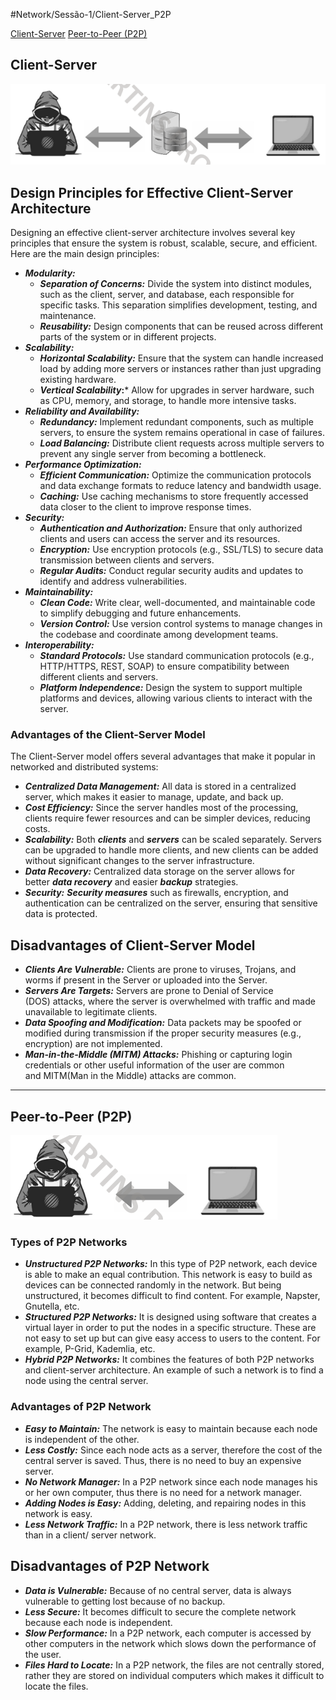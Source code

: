 #Network/Sessão-1/Client-Server_P2P

[Client-Server](#Client-Server)
[Peer-to-Peer (P2P)](#Peer-to-Peer%20(P2P))

## Client-Server

![](Imagens/Client-Server.png)

## Design Principles for Effective Client-Server Architecture

Designing an effective client-server architecture involves several key principles that ensure the system is robust, scalable, secure, and efficient. Here are the main design principles:

- ***Modularity:***
    - ***Separation of Concerns:*** Divide the system into distinct modules, such as the client, server, and database, each responsible for specific tasks. This separation simplifies development, testing, and maintenance.
    - ***Reusability:*** Design components that can be reused across different parts of the system or in different projects.
- ***Scalability:***
    - ***Horizontal Scalability:*** Ensure that the system can handle increased load by adding more servers or instances rather than just upgrading existing hardware.
    - ***Vertical Scalability*:*** Allow for upgrades in server hardware, such as CPU, memory, and storage, to handle more intensive tasks.
- ***Reliability and Availability:***
    - ***Redundancy:*** Implement redundant components, such as multiple servers, to ensure the system remains operational in case of failures.
    - ***Load Balancing:*** Distribute client requests across multiple servers to prevent any single server from becoming a bottleneck.
- ***Performance Optimization:***
    - ***Efficient Communication:*** Optimize the communication protocols and data exchange formats to reduce latency and bandwidth usage.
    - ***Caching:*** Use caching mechanisms to store frequently accessed data closer to the client to improve response times.
- ***Security:***
    - ***Authentication and Authorization:*** Ensure that only authorized clients and users can access the server and its resources.
    - ***Encryption:*** Use encryption protocols (e.g., SSL/TLS) to secure data transmission between clients and servers.
    - ***Regular Audits:*** Conduct regular security audits and updates to identify and address vulnerabilities.
- ***Maintainability:***
    - ***Clean Code:*** Write clear, well-documented, and maintainable code to simplify debugging and future enhancements.
    - ***Version Control:*** Use version control systems to manage changes in the codebase and coordinate among development teams.
- ***Interoperability:***
    - ***Standard Protocols:*** Use standard communication protocols (e.g., HTTP/HTTPS, REST, SOAP) to ensure compatibility between different clients and servers.
    - ***Platform Independence:*** Design the system to support multiple platforms and devices, allowing various clients to interact with the server.

### Advantages of the Client-Server Model

The Client-Server model offers several advantages that make it popular in networked and distributed systems:

- ***Centralized Data Management:*** All data is stored in a centralized server, which makes it easier to manage, update, and back up.
- ***Cost Efficiency:*** Since the server handles most of the processing, clients require fewer resources and can be simpler devices, reducing costs.
- ***Scalability:*** Both ***clients*** and ***servers*** can be scaled separately. Servers can be upgraded to handle more clients, and new clients can be added without significant changes to the server infrastructure.
- ***Data Recovery:*** Centralized data storage on the server allows for better ***data recovery*** and easier ***backup*** strategies.
- ***Security:*** ***Security measures*** such as firewalls, encryption, and authentication can be centralized on the server, ensuring that sensitive data is protected.

## Disadvantages of Client-Server Model

- ***Clients Are Vulnerable:*** Clients are prone to viruses, Trojans, and worms if present in the Server or uploaded into the Server.
- ***Servers Are Targets:*** Servers are prone to Denial of Service (DOS) attacks, where the server is overwhelmed with traffic and made unavailable to legitimate clients.
- ***Data Spoofing and Modification:*** Data packets may be spoofed or modified during transmission if the proper security measures (e.g., encryption) are not implemented.
- ***Man-in-the-Middle (MITM) Attacks:*** Phishing or capturing login credentials or other useful information of the user are common and MITM(Man in the Middle) attacks are common.

---
## Peer-to-Peer (P2P)

![](Imagens/Peer-to-Peer.png)

### Types of P2P Networks

- ***Unstructured P2P Networks:*** In this type of P2P network, each device is able to make an equal contribution. This network is easy to build as devices can be connected randomly in the network. But being unstructured, it becomes difficult to find content. For example, Napster, Gnutella, etc.
- ***Structured P2P Networks:*** It is designed using software that creates a virtual layer in order to put the nodes in a specific structure. These are not easy to set up but can give easy access to users to the content. For example, P-Grid, Kademlia, etc. 
- ***Hybrid P2P Networks:*** It combines the features of both P2P networks and client-server architecture. An example of such a network is to find a node using the central server.

### Advantages of P2P Network

- ***Easy to Maintain:*** The network is easy to maintain because each node is independent of the other.
- ***Less Costly:*** Since each node acts as a server, therefore the cost of the central server is saved. Thus, there is no need to buy an expensive server.
- ***No Network Manager:*** In a P2P network since each node manages his or her own computer, thus there is no need for a network manager.
- ***Adding Nodes is Easy:*** Adding, deleting, and repairing nodes in this network is easy.
- ***Less Network Traffic:*** In a P2P network, there is less network traffic than in a client/ server network.

## Disadvantages of P2P Network

- ***Data is Vulnerable:*** Because of no central server, data is always vulnerable to getting lost because of no backup.
- ***Less Secure:*** It becomes difficult to secure the complete network because each node is independent. 
- ***Slow Performance:*** In a P2P network, each computer is accessed by other computers in the network which slows down the performance of the user.
- ***Files Hard to Locate:*** In a P2P network, the files are not centrally stored, rather they are stored on individual computers which makes it difficult to locate the files.
